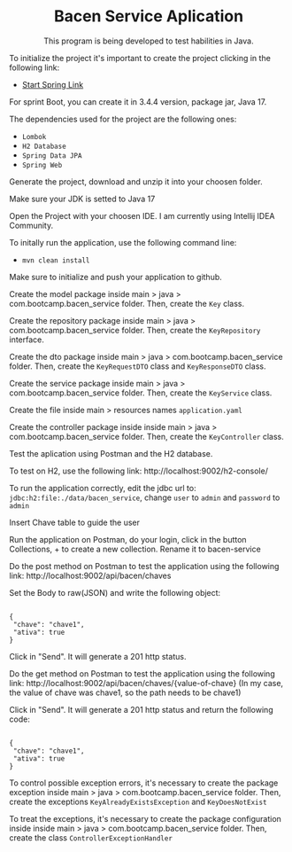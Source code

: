 <h1 align="center">Bacen Service Aplication</h1>

<p align="center">This program is being developed to test habilities in Java.</p>

<p>To initialize the project it's important to create the project clicking in the following link:</p>

<ul>
  <li><a href="https://start.spring.io/">Start Spring Link</a></li>
</ul>

<p>For sprint Boot, you can create it in 3.4.4 version, package jar, Java 17.</p>

<p>The dependencies used for the project are the following ones:</p>

<ul>
  <li><code>Lombok</code></li>
  <li><code>H2 Database</code></li>
  <li><code>Spring Data JPA</code></li>
  <li><code>Spring Web</code></li>
</ul>

<p>Generate the project, download and unzip it into your choosen folder.</p>

<p>Make sure your JDK is setted to Java 17</p>

<p>Open the Project with your choosen IDE. I am currently using Intellij IDEA Community.</p>

<p>To initally run the application, use the following command line:</p>

<ul>
  <li><code>mvn clean install</code></li>
</ul>

<p>Make sure to initialize and push your application to github.</p>

<p>Create the model package inside main > java > com.bootcamp.bacen_service folder. Then, create the <code>Key</code> class.</p>

<p>Create the repository package inside main > java > com.bootcamp.bacen_service folder. Then, create the <code>KeyRepository</code> interface.</p>

<p>Create the dto package inside main > java > com.bootcamp.bacen_service folder. Then, create the <code>KeyRequestDTO</code> class and <code>KeyResponseDTO</code> class.</p>

<p>Create the service package inside main > java > com.bootcamp.bacen_service folder. Then, create the <code>KeyService</code> class.</p>

<p>Create the file inside main > resources names <code>application.yaml</code> </p>

<p>Create the controller package inside inside main > java > com.bootcamp.bacen_service folder. Then, create the <code>KeyController</code> class.</p>


<p>Test the aplication using Postman and the H2 database.</p>

<p>To test on H2, use the following link: http://localhost:9002/h2-console/</p>

<p>To run the application correctly, edit the jdbc url to:  <code>jdbc:h2:file:./data/bacen_service</code>, change <code>user</code> to <code>admin</code> and <code>password</code> to <code>admin</code></p>

<!-->Insert Chave table to guide the user</!-->

<p>Run the application on Postman, do your login, click in the button Collections, + to create a new collection. Rename it to bacen-service</p>

<p>Do the post method on Postman to test the application using the following link: http://localhost:9002/api/bacen/chaves</p>

<p>Set the Body to raw(JSON) and write the following object:</p>

<code>
{
 "chave": "chave1",
 "ativa": true
}
</code>

<p>Click in "Send". It will generate a 201 http status.</p>

<p>Do the get method on Postman to test the application using the following link: http://localhost:9002/api/bacen/chaves/{value-of-chave} (In my case, the value of chave was chave1, so the path needs to be chave1)</p>

<p>Click in "Send". It will generate a 201 http status and return the following code:</p>

<code>
{
 "chave": "chave1",
 "ativa": true
}
</code>

<p>To control possible exception errors, it's necessary to create the package exception inside main > java > com.bootcamp.bacen_service folder. Then, create the exceptions <code>KeyAlreadyExistsException</code> and <code>KeyDoesNotExist</code></p>

<p>To treat the exceptions, it's necessary to create the package configuration inside inside main > java > com.bootcamp.bacen_service folder. Then, create the class <code>ControllerExceptionHandler</code></p>

